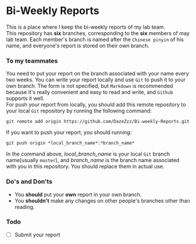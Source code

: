# Bi-Weekly Reports
This is a place where I keep the bi-weekly reports of my lab team.\
This repository has **six** branches, corresponding to the **six** members of may lab team. Each member's branch is named after the `Chinese pinyin` of his name, and everyone's report is stored on their own branch.

### To my teammates
You need to put your report on the branch associated with your name every two weeks. You can write your report locally and use `Git` to push it to your own branch. The form is not specified, but `Markdown` is recommended because it's really convenient and easy to read and write, and `Github` supports it well.\
For push your report from locally, you should add this remote repository to your local `Git` repository by running the following command:
```
git remote add origin https://github.com/DazeZzz/Bi-weekly-Reports.git
```

If you want to push your report, you should running:
```
git push origin *local_branch_name*:*branch_name*
```
In the command above, *local_branch_name* is your local `Git` branch name(usually `master`), and *branch_name* is the branch name associated with you in this repository. You should replace them in actual use.

### Do's and Don'ts
* You **should** put your **own** report in your own branch.
* You **shouldn't** make any changes on other people's branches other than reading.

### Todo
- [ ] Submit your report
